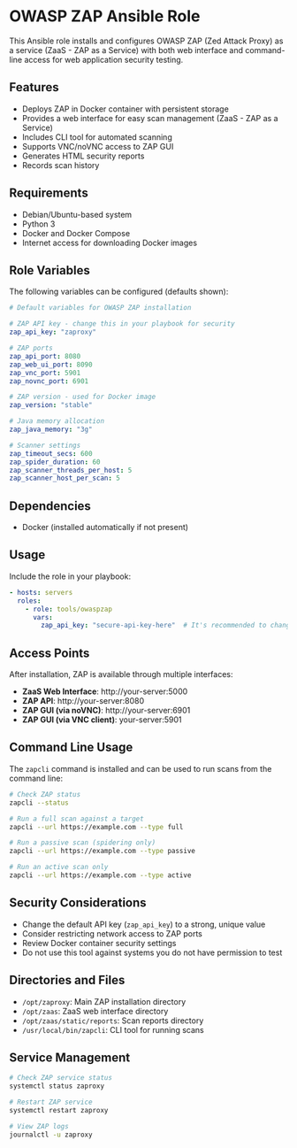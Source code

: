 # OWASP ZAP Ansible Role

This Ansible role installs and configures OWASP ZAP (Zed Attack Proxy) as a service (ZaaS - ZAP as a Service) with both web interface and command-line access for web application security testing.

## Features

- Deploys ZAP in Docker container with persistent storage
- Provides a web interface for easy scan management (ZaaS - ZAP as a Service)
- Includes CLI tool for automated scanning
- Supports VNC/noVNC access to ZAP GUI
- Generates HTML security reports
- Records scan history

## Requirements

- Debian/Ubuntu-based system
- Python 3
- Docker and Docker Compose
- Internet access for downloading Docker images

## Role Variables

The following variables can be configured (defaults shown):

```yaml
# Default variables for OWASP ZAP installation

# ZAP API key - change this in your playbook for security
zap_api_key: "zaproxy"

# ZAP ports
zap_api_port: 8080
zap_web_ui_port: 8090
zap_vnc_port: 5901
zap_novnc_port: 6901

# ZAP version - used for Docker image
zap_version: "stable"

# Java memory allocation
zap_java_memory: "3g"

# Scanner settings
zap_timeout_secs: 600
zap_spider_duration: 60
zap_scanner_threads_per_host: 5
zap_scanner_host_per_scan: 5
```

## Dependencies

- Docker (installed automatically if not present)

## Usage

Include the role in your playbook:

```yaml
- hosts: servers
  roles:
    - role: tools/owaspzap
      vars:
        zap_api_key: "secure-api-key-here"  # It's recommended to change this
```

## Access Points

After installation, ZAP is available through multiple interfaces:

- **ZaaS Web Interface**: http://your-server:5000
- **ZAP API**: http://your-server:8080
- **ZAP GUI (via noVNC)**: http://your-server:6901
- **ZAP GUI (via VNC client)**: your-server:5901

## Command Line Usage

The `zapcli` command is installed and can be used to run scans from the command line:

```bash
# Check ZAP status
zapcli --status

# Run a full scan against a target
zapcli --url https://example.com --type full

# Run a passive scan (spidering only)
zapcli --url https://example.com --type passive

# Run an active scan only
zapcli --url https://example.com --type active
```

## Security Considerations

- Change the default API key (`zap_api_key`) to a strong, unique value
- Consider restricting network access to ZAP ports
- Review Docker container security settings
- Do not use this tool against systems you do not have permission to test

## Directories and Files

- `/opt/zaproxy`: Main ZAP installation directory
- `/opt/zaas`: ZaaS web interface directory
- `/opt/zaas/static/reports`: Scan reports directory
- `/usr/local/bin/zapcli`: CLI tool for running scans

## Service Management

```bash
# Check ZAP service status
systemctl status zaproxy

# Restart ZAP service
systemctl restart zaproxy

# View ZAP logs
journalctl -u zaproxy
```